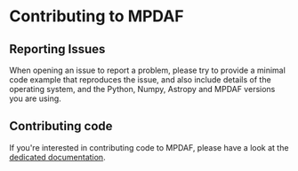 Contributing to MPDAF
=====================

Reporting Issues
----------------

When opening an issue to report a problem, please try to provide a minimal
code example that reproduces the issue, and also include details of the
operating system, and the Python, Numpy, Astropy and MPDAF versions you are 
using.

Contributing code
-----------------

If you're interested in contributing code to MPDAF, please have a look at the 
[dedicated documentation](http://mpdaf.readthedocs.io/en/latest/contribute.html).